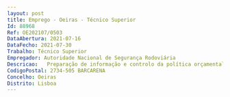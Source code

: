 ```yaml
--- 
layout: post
title: Emprego - Oeiras - Técnico Superior
Id: 88968
Ref: OE202107/0503
DataAbertura: 2021-07-16
DataFecho: 2021-07-30
Trabalho: Técnico Superior
Empregador: Autoridade Nacional de Segurança Rodoviária
Descricao:   Preparação de informação e controlo da política orçamental do organismo de acordo com as normas instruções de Contabilidade Orçamental (POCP), zelando pelo cumprimento às obrigações da Gestão    Preparação e execução de processos financeiros de acordo com as normas instruções de Contabilidade Orçamental e Contabilidade Patrimonial (POCP), com recurso ao GeRFiP   SAP    Apoio na elaboração de estudos e relatórios de análise financeira e estatística aplicada à despesa da ANSR    Implementação de medidas de contenção e otimização de custos    Preparação exercícios de previsão de despesas através da análise de valores históricos e tendências de evolução    Proceder à classificação e associação de documentos contabilísticos aos respetivos centros de custos   Participação na elaboração de especificações técnicas na área financeira  Conceção e monitorização da execução e fecho de candidaturas a fundos europeus Portugal 2020    Apoio no acompanhamento e monitorização do sistema de gestão ambiental e da qualidade  Apoio nas medidas de controlo periódicas em termos de gestão bancária    Apoio na elaboração de estudos e relatórios de análise financeira e estatística aplicada à Receita    Apoio na elaboração de ACB e acompanhamento de projetos    Apoio nos exercícios de previsão de receitas através da análise de valores históricos e tendências de evolução   Participação na monitorização e gestão dos TPA fornecidos às forças de segurança, policiais com competências de segurança rodoviária a nível nacional    Apoio na elaboração de relatórios e instrumentos de gestão periódicos sobre a atividade de serviços da ANSR e apoio na sua monitorização.
CodigoPostal: 2734-505 BARCARENA
Concelho: Oeiras
Distrito: Lisboa
--- 
```

